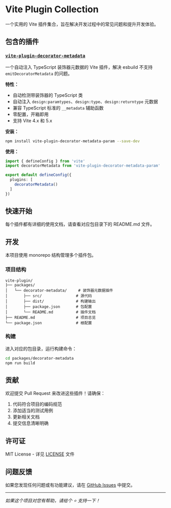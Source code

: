 # Vite Plugin Collection

一个实用的 Vite 插件集合，旨在解决开发过程中的常见问题和提升开发体验。

## 包含的插件

### [`vite-plugin-decorator-metadata`](./packages/decorator-metadata)

一个自动注入 TypeScript 装饰器元数据的 Vite 插件，解决 esbuild 不支持 `emitDecoratorMetadata` 的问题。

**特性：**
- 自动检测带装饰器的 TypeScript 类
- 自动注入 `design:paramtypes`、`design:type`、`design:returntype` 元数据
- 兼容 TypeScript 标准的 `__metadata` 辅助函数
- 零配置，开箱即用
- 支持 Vite 4.x 和 5.x

**安装：**
```bash
npm install vite-plugin-decorator-metadata-param --save-dev
```

**使用：**
```typescript
import { defineConfig } from 'vite'
import decoratorMetadata from 'vite-plugin-decorator-metadata-param'

export default defineConfig({
  plugins: [
    decoratorMetadata()
  ]
})
```

## 快速开始

每个插件都有详细的使用文档，请查看对应包目录下的 README.md 文件。

## 开发

本项目使用 monorepo 结构管理多个插件包。

### 项目结构

```
vite-plugin/
├── packages/
│   └── decorator-metadata/     # 装饰器元数据插件
│       ├── src/               # 源代码
│       ├── dist/              # 构建输出
│       ├── package.json       # 包配置
│       └── README.md          # 插件文档
├── README.md                  # 项目总览
└── package.json               # 根配置
```

### 构建

进入对应的包目录，运行构建命令：

```bash
cd packages/decorator-metadata
npm run build
```

## 贡献

欢迎提交 Pull Request 来改进这些插件！请确保：

1. 代码符合项目的编码规范
2. 添加适当的测试用例
3. 更新相关文档
4. 提交信息清晰明确

## 许可证

MIT License - 详见 [LICENSE](./LICENSE) 文件

## 问题反馈

如果您发现任何问题或有功能建议，请在 [GitHub Issues](https://github.com/ddloo/vite-plugin/issues) 中提交。

---

*如果这个项目对您有帮助，请给个 ⭐️ 支持一下！*